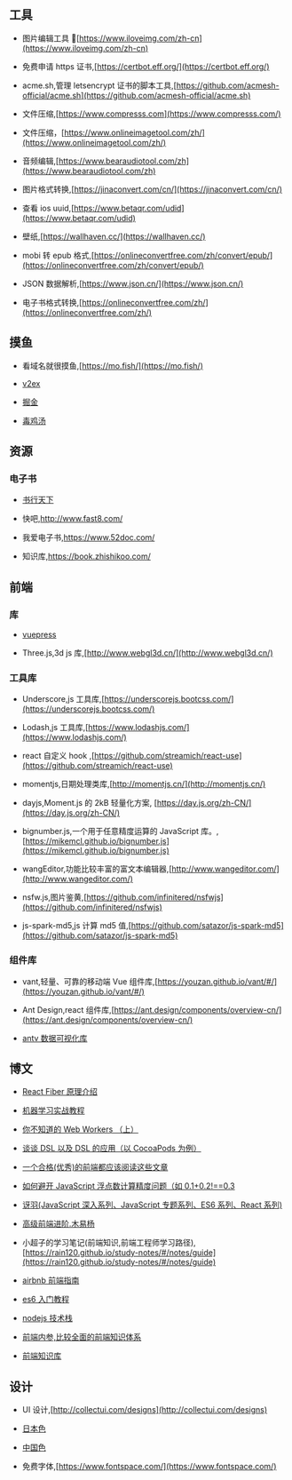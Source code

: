 ## 工具

- 图片编辑工具 🔧[https://www.iloveimg.com/zh-cn](https://www.iloveimg.com/zh-cn)

- 免费申请 https 证书,[https://certbot.eff.org/](https://certbot.eff.org/)

- acme.sh,管理 letsencrypt 证书的脚本工具,[https://github.com/acmesh-official/acme.sh](https://github.com/acmesh-official/acme.sh)

- 文件压缩,[https://www.compresss.com](https://www.compresss.com/)

- 文件压缩，[https://www.onlineimagetool.com/zh/](https://www.onlineimagetool.com/zh/)

- 音频编辑,[https://www.bearaudiotool.com/zh](https://www.bearaudiotool.com/zh)

- 图片格式转换,[https://jinaconvert.com/cn/](https://jinaconvert.com/cn/)

- 查看 ios uuid,[https://www.betaqr.com/udid](https://www.betaqr.com/udid)

- 壁纸,[https://wallhaven.cc/](https://wallhaven.cc/)

- mobi 转 epub 格式,[https://onlineconvertfree.com/zh/convert/epub/](https://onlineconvertfree.com/zh/convert/epub/)
- JSON 数据解析,[https://www.json.cn/](https://www.json.cn/)

- 电子书格式转换,[https://onlineconvertfree.com/zh/](https://onlineconvertfree.com/zh/)

## 摸鱼

- 看域名就很摸鱼,[https://mo.fish/](https://mo.fish/)

- [v2ex](https://www.v2ex.com/)

- [掘金](https://juejin.im/timeline)

- [毒鸡汤](https://3www.top/)

## 资源

### 电子书

- [书行天下](https://www.sxpdf.com/)

- 快吧,http://www.fast8.com/

- 我爱电子书,https://www.52doc.com/

- 知识库,https://book.zhishikoo.com/

## 前端

### 库

- [vuepress](https://vuepress.vuejs.org/zh/)

- Three.js,3d js 库,[http://www.webgl3d.cn/](http://www.webgl3d.cn/)

### 工具库

- Underscore,js 工具库,[https://underscorejs.bootcss.com/](https://underscorejs.bootcss.com/)

- Lodash,js 工具库,[https://www.lodashjs.com/](https://www.lodashjs.com/)

- react 自定义 hook ,[https://github.com/streamich/react-use](https://github.com/streamich/react-use)

- momentjs,日期处理类库,[http://momentjs.cn/](http://momentjs.cn/)

- dayjs,Moment.js 的 2kB 轻量化方案, [https://day.js.org/zh-CN/](https://day.js.org/zh-CN/)

- bignumber.js,一个用于任意精度运算的 JavaScript 库。,[https://mikemcl.github.io/bignumber.js](https://mikemcl.github.io/bignumber.js)

- wangEditor,功能比较丰富的富文本编辑器,[http://www.wangeditor.com/](http://www.wangeditor.com/)

- nsfw.js,图片鉴黄,[https://github.com/infinitered/nsfwjs](https://github.com/infinitered/nsfwjs)

- js-spark-md5,js 计算 md5 值,[https://github.com/satazor/js-spark-md5](https://github.com/satazor/js-spark-md5)

### 组件库

- vant,轻量、可靠的移动端 Vue 组件库,[https://youzan.github.io/vant/#/](https://youzan.github.io/vant/#/)

- Ant Design,react 组件库,[https://ant.design/components/overview-cn/](https://ant.design/components/overview-cn/)

- [antv 数据可视化库](https://antv.vision/zh)

## 博文

- [React Fiber 原理介绍](https://segmentfault.com/a/1190000018250127?utm_source=tag-newest)

- [机器学习实战教程](https://cuijiahua.com/blog/ml/)

- [你不知道的 Web Workers （上）](https://juejin.im/post/5ef2a554f265da02e47d952b)

- [谈谈 DSL 以及 DSL 的应用（以 CocoaPods 为例）](https://draveness.me/dsl/)

- [一个合格(优秀)的前端都应该阅读这些文章](https://juejin.im/post/5d387f696fb9a07eeb13ea60)

- [如何避开 JavaScript 浮点数计算精度问题（如 0.1+0.2!==0.3](https://wjw465150.github.io/blog/blog/my_data/%E5%BC%80%E5%8F%91/JavaScript/%E5%A6%82%E4%BD%95%E9%81%BF%E5%BC%80JavaScript%E6%B5%AE%E7%82%B9%E6%95%B0%E8%AE%A1%E7%AE%97%E7%B2%BE%E5%BA%A6%E9%97%AE%E9%A2%98.html)

- [讶羽(JavaScript 深入系列、JavaScript 专题系列、ES6 系列、React 系列)](https://github.com/mqyqingfeng/Blog)

- [高级前端进阶.木易杨](https://muyiy.cn/)

* 小超子的学习笔记(前端知识,前端工程师学习路径),[https://rain120.github.io/study-notes/#/notes/guide](https://rain120.github.io/study-notes/#/notes/guide)

* [airbnb 前端指南](https://github.com/airbnb/javascript)

* [es6 入门教程](https://es6.ruanyifeng.com/)

* [nodejs 技术栈](https://www.nodejs.red/#/)

- [前端内参,比较全面的前端知识体系](https://coffe1891.gitbook.io/frontend-hard-mode-interview/)

- [前端知识库](https://www.html5iq.com/index.html)

## 设计

- UI 设计,[http://collectui.com/designs](http://collectui.com/designs)

- [日本色](https://nipponcolors.com/)

- [中国色](http://zhongguose.com/)

- 免费字体,[https://www.fontspace.com/](https://www.fontspace.com/)

